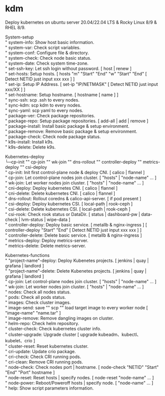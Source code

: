 # kdm

Deploy kubernetes on ubuntu server 20.04/22.04 LTS & Rocky Linux 8/9 & RHEL 8/9.  
  
System-setup  
 " system-info: Show host basic information.  
 " system-var: Check script variables.  
 " system-conf: Configure file & directory.  
 " system-check: Check node basic status.  
 " system-date: Check system time-zone.  
 " set-ssh-key: Let ssh login without password. [ host | renew ]  
 " set-hosts: Setup hosts. [ hosts "m" "Start" "End" "w" "Start" "End" [ Detect NETID just input xxx xxx ] ]  
 " set-ip: Setup IP Address. [ set-ip "IP/NETMASK" [ Detect NETID just input xxx/XX ] ]  
 " set-hostname: Setup hostname. [ hostname [ name ] ]  
 " sync-ssh: scp .ssh to every nodes.  
 " sync-kdm: scp kdm to every nodes.  
 " sync-yaml: scp yaml to every nodes.  
 " package-ver: Check package repositories.  
 " package-repo: Setup package repositories. [ add-all | add | remove ]  
 " package-install: Install basic package & setup environment.  
 " package-remove: Remove basic package & setup environment.  
 " package-check: Check node package status.  
 " k9s-install: Install k9s.  
 " k9s-delete: Delete k9s.  

Kubernetes-deploy  
  └─cp-init "" cp-join "" wk-join "" dns-rollout "" controller-deploy "" metrics-deploy "" csi-deploy  
 " cp-init: Init first control-plane node & deploy CNI. [ calico | flannel ]  
 " cp-join:  Let control-plane nodes join cluster. [ "hosts" | "node-name" ... ]  
 " wk-join: Let worker nodes join cluster. [ "hosts" | "node-name" ... ]  
 " cni-deploy: Deploy kubernetes CNI. [ calico | flannel ]  
 " cni-delete: Delete kubernetes CNI. [ calico | flannel ]  
 " dns-rollout: Rollout coredns & calico-api-server. [ if pod present ]  
 " csi-deploy: Deploy kubernetes CSI. [ local-path | rook-ceph ]  
 " csi-delete: Delete kubernetes CSI. [ local-path | rook-ceph ]  
 " csi-rook: Check rook status or DataDir. [ status | dashboard-pw | data-check | lvm-status | wipe-data ]  
 " controller-deploy: Deploy basic service. [ metallb & nginx-ingress ] [ controller-deploy "Start" "End" [ Detect NETID just input xxx xxx ] ]  
 " controller-delete: Delete basic service. [ metallb & nginx-ingress ]  
 " metrics-deploy: Deploy metrics-server.  
 " metrics-delete: Delete metrics-server.  

Kubernetes-functions  
 " "project-name"-deploy: Deploy Kubenetes projects. [ jenkins | quay | grafana | landlord  ]  
 " "project-name"-delete: Delete Kubenetes projects. [ jenkins | quay | grafana | landlord  ]  
 " cp-join:  Let control-plane nodes join cluster. [ "hosts" | "node-name" ... ]  
 " wk-join: Let worker nodes join cluster. [ "hosts" | "node-name" ... ]  
 " nodes: Check all nodes status.  
 " pods: Check all pods status.  
 " images: Check cluster images.  
 " image-send: save "" scp "" load target image to every worker node [ "image-name" "name.tar" ]  
 " image-remove: Remove dangling images on cluster.  
 " helm-repo: Check helm repository.  
 " cluster-check: Check kubernetes cluster info.  
 " cluster-upgrade: Upgrade cluster [ upgrade kubeadm、kubectl、kubelet、crio ]  
 " cluster-reset: Reset kubernetes cluster.  
 " cri-update: Update crio package.  
 " cri-check: Check CRI running pods.  
 " cri-clean: Remove CRI running pods.  
 " node-check: Check nodes port | hostname. [ node-check "NETID" "Start" "End" "Port" hostname ]  
 " node-reset: Reset hosts | specify nodes. [ node-reset "node-name" ... ]  
 " node-power: Reboot/Poweroff hosts | specify node. [ "node-name" ... ]  
 " help: Show script parameters information.  